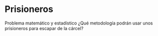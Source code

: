 # Prisioneros
Problema matemático y estadístico ¿Qué metodología podrán usar unos prisioneros para escapar de la cárcel?
